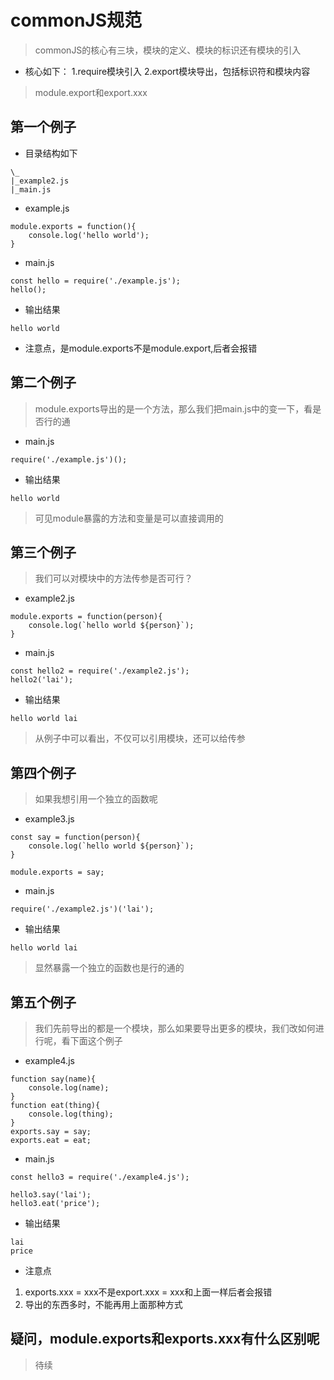 # commonJS规范
> commonJS的核心有三块，模块的定义、模块的标识还有模块的引入
- 核心如下：
1.require模块引入
2.export模块导出，包括标识符和模块内容
> module.export和export.xxx

## 第一个例子
- 目录结构如下
```
\_
|_example2.js
|_main.js
```
- example.js
```
module.exports = function(){
    console.log('hello world');
}
```
- main.js
```
const hello = require('./example.js');
hello();
```
- 输出结果
```
hello world
```
- 注意点，是module.exports不是module.export,后者会报错

## 第二个例子
> module.exports导出的是一个方法，那么我们把main.js中的变一下，看是否行的通
- main.js
```
require('./example.js')();
```
- 输出结果
```
hello world
```
> 可见module暴露的方法和变量是可以直接调用的

## 第三个例子
> 我们可以对模块中的方法传参是否可行？
- example2.js
```
module.exports = function(person){
    console.log(`hello world ${person}`);
}
```
- main.js
```
const hello2 = require('./example2.js');
hello2('lai');
```
- 输出结果
```
hello world lai
```
> 从例子中可以看出，不仅可以引用模块，还可以给传参

## 第四个例子
> 如果我想引用一个独立的函数呢
- example3.js
```
const say = function(person){
    console.log(`hello world ${person}`);
}

module.exports = say;
```
- main.js
```
require('./example2.js')('lai');
```
- 输出结果
```
hello world lai
```
> 显然暴露一个独立的函数也是行的通的

## 第五个例子
> 我们先前导出的都是一个模块，那么如果要导出更多的模块，我们改如何进行呢，看下面这个例子
- example4.js
```
function say(name){
    console.log(name);
}
function eat(thing){
    console.log(thing);
}
exports.say = say;
exports.eat = eat;
```
- main.js
```
const hello3 = require('./example4.js');

hello3.say('lai');
hello3.eat('price');
```
- 输出结果
```
lai
price
```
- 注意点
1. exports.xxx = xxx不是export.xxx = xxx和上面一样后者会报错
2. 导出的东西多时，不能再用上面那种方式
## 疑问，module.exports和exports.xxx有什么区别呢
> 待续
